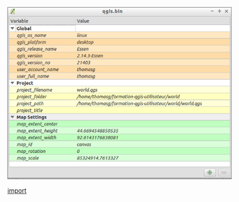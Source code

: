 ![](../images/QgsVariableEditorWidget-standalone.png)

[import](../gui/qgis-sample-QgsVariableEditorWidget.py)
